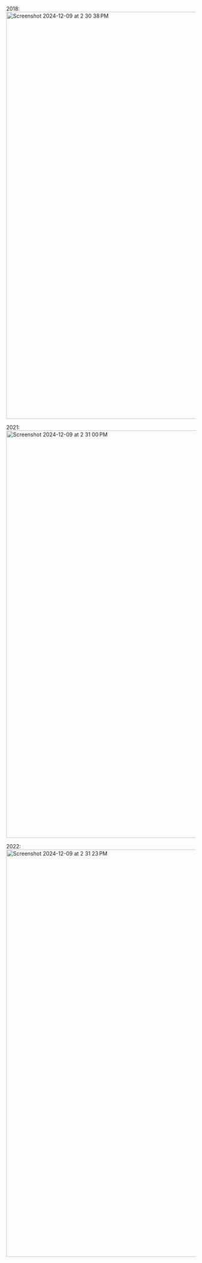 2018:
<img width="1079" alt="Screenshot 2024-12-09 at 2 30 38 PM" src="https://github.com/user-attachments/assets/71f14200-7ab2-4b65-971b-4aa0d63f97b1">

2021:
<img width="1080" alt="Screenshot 2024-12-09 at 2 31 00 PM" src="https://github.com/user-attachments/assets/6da168d9-cb3c-4bb7-b942-9166ff0189a7">

2022:
<img width="1080" alt="Screenshot 2024-12-09 at 2 31 23 PM" src="https://github.com/user-attachments/assets/7e51ee42-42ba-486d-8be0-8ed71abc3056">

